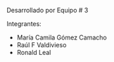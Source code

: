 Desarrollado por Equipo # 3 

Integrantes:
- María Camila Gómez Camacho
- Raúl F Valdivieso
- Ronald Leal